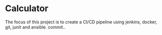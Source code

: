 # Calculator
The focus of this project is to create a CI/CD pipeline using jenkins, docker, git, junit and ansible. commit..

